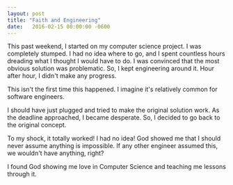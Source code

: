 ```yaml
---
layout: post
title: "Faith and Engineering"
date:   2016-02-15 00:00:00 -0600
---
```


This past weekend, I started on my computer science project. I was completely stumped. I had no idea where to go, and I spent countless hours dreading what I thought I would have to do. I was convinced that the most obvious solution was problematic.  So, I kept engineering around it.  Hour after hour, I didn't make any progress. 

This isn't the first time this happened. I imagine it's relatively common for software engineers.

I should have just plugged and tried to make the original solution work. As the deadline approached, I became desperate. So, I decided to go back to the original concept.

To my shock, it totally worked! I had no idea! God showed me that I should never assume anything is impossible. If any other engineer assumed this, we wouldn't have anything, right?

I found God showing me love in Computer Science and teaching me lessons through it.
